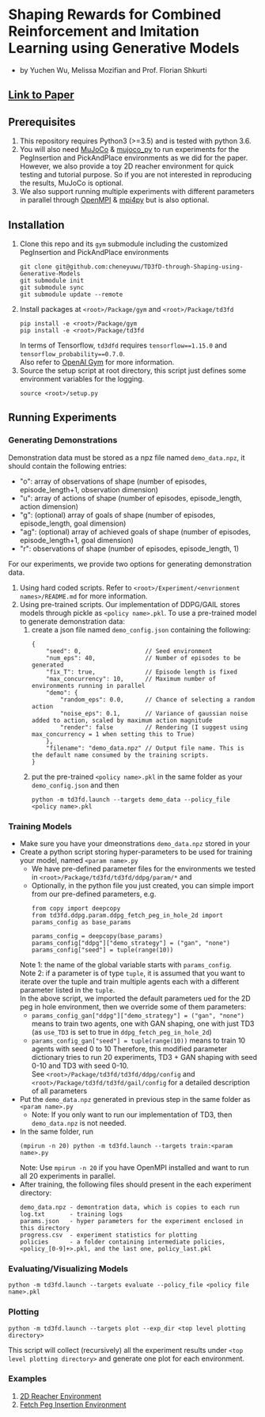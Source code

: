 # Shaping Rewards for Combined Reinforcement and Imitation Learning using Generative Models
- by Yuchen Wu, Melissa Mozifian and Prof. Florian Shkurti

## [Link to Paper](.)

## Prerequisites
1. This repository requires Python3 (>=3.5) and is tested with python 3.6.
2. You will also need [MuJoCo](http://mujoco.org/) & [mujoco_py](https://github.com/openai/mujoco-py) to run experiments for the PegInsertion and PickAndPlace environments as we did for the paper. However, we also provide a toy 2D reacher environment for quick testing and tutorial purpose. So if you are not interested in reproducing the results, MuJoCo is optional.
3. We also support running multiple experiments with different parameters in parallel through [OpenMPI](https://www.open-mpi.org/) & [mpi4py](https://mpi4py.readthedocs.io/en/stable/) but is also optional.


## Installation
1. Clone this repo and its `gym` submodule including the customized PegInsertion and PickAndPlace environments
    ```
    git clone git@github.com:cheneyuwu/TD3fD-through-Shaping-using-Generative-Models
    git submodule init
    git submodule sync
    git submodule update --remote
    ```
2. Install packages at `<root>/Package/gym` and  `<root>/Package/td3fd`
    ```
    pip install -e <root>/Package/gym
    pip install -e <root>/Package/td3fd
    ```
    In terms of Tensorflow, `td3dfd` requires `tensorflow==1.15.0` and `tensorflow_probability==0.7.0`. \
    Also refer to [OpenAI Gym](https://github.com/openai/gym) for more information.
3. Source the setup script at root directory, this script just defines some environment variables for the logging.
    ```
    source <root>/setup.py
    ```

## Running Experiments

### Generating Demonstrations
Demonstration data must be stored as a npz file named `demo_data.npz`, it should contain the following entries:
- "o": array of observations of shape (number of episodes, episode_length+1, observation dimension)
- "u": array of actions of shape (number of episodes, episode_length, action dimension)
- "g": (optional) array of goals of shape (number of episodes, episode_length, goal dimension)
- "ag": (optional) array of achieved goals of shape (number of episodes, episode_length+1, goal dimension)
- "r": observations of shape (number of episodes, episode_length, 1)

For our experiments, we provide two options for generating demonstration data.
1. Using hard coded scripts. Refer to `<root>/Experiment/<envrionment names>/README.md` for more information.
2. Using pre-trained scripts. Our implementation of DDPG/GAIL stores models through pickle as `<policy name>.pkl`. To use a pre-trained model to generate demonstration data:
    1. create a json file named `demo_config.json` containing the following:
        ```
        {
            "seed": 0,                  // Seed environment
            "num_eps": 40,              // Number of episodes to be generated
            "fix_T": true,              // Episode length is fixed
            "max_concurrency": 10,      // Maximum number of environments running in parallel
            "demo": {
                "random_eps": 0.0,      // Chance of selecting a random action
                "noise_eps": 0.1,       // Variance of gaussian noise added to action, scaled by maximum action magnitude
                "render": false         // Rendering (I suggest using max_concurrency = 1 when setting this to True)
            },
            "filename": "demo_data.npz" // Output file name. This is the default name consumed by the training scripts.
        }
        ```
    2. put the pre-trained `<policy name>.pkl` in the same folder as your `demo_config.json` and then
        ```
        python -m td3fd.launch --targets demo_data --policy_file <policy name>.pkl
        ```

### Training Models
- Make sure you have your dmeonstrations `demo_data.npz` stored in your
- Create a python script storing hyper-parameters to be used for training your model, named `<param name>.py`
    - We have pre-defined parameter files for the environments we tested in `<root>/Package/td3fd/td3fd/ddpg/param/*` and
    - Optionally, in the python file you just created, you can simple import from our pre-defined parameters, e.g.
        ```
        from copy import deepcopy
        from td3fd.ddpg.param.ddpg_fetch_peg_in_hole_2d import params_config as base_params

        params_config = deepcopy(base_params)
        params_config["ddpg"]["demo_strategy"] = ("gan", "none")
        params_config["seed"] = tuple(range(10))
        ```
    Note 1: the name of the global variable starts with `params_config`. \
    Note 2: if a parameter is of type `tuple`, it is assumed that you want to iterate over the tuple and train multiple agents each with a different parameter listed in the `tuple`. \
    In the above script, we imported the default parameters ued for the 2D peg in hole environment, then we override some of them parameters:
    - `params_config_gan["ddpg"]["demo_strategy"] = ("gan", "none")` means to train two agents, one with GAN shaping, one with just TD3 (as `use_TD3` is set to true in `ddpg_fetch_peg_in_hole_2d`)
    - `params_config_gan["seed"] = tuple(range(10))` means to train 10 agents with seed 0 to 10
    Therefore, this modified parameter dictionary tries to run 20 experiments, TD3 + GAN shaping with seed 0-10 and TD3 with seed 0-10. \
    See `<root>/Package/td3fd/td3fd/ddpg/config` and `<root>/Package/td3fd/td3fd/gail/config` for a detailed description of all parameters
- Put the `demo_data.npz` generated in previous step in the same folder as `<param name>.py`
    - Note: If you only want to run our implementation of TD3, then `demo_data.npz` is not needed.
- In the same folder, run
    ```
    (mpirun -n 20) python -m td3fd.launch --targets train:<param name>.py
    ```
    Note: Use `mpirun -n 20` if you have OpenMPI installed and want to run all 20 experiments in parallel.
- After training, the following files should present in the each experiment directory:
    ```
    demo_data.npz - demontration data, which is copies to each run
    log.txt       - training logs
    params.json   - hyper parameters for the experiment enclosed in this directory
    progress.csv  - experiment statistics for plotting
    policies      - a folder containing intermediate policies, <policy_[0-9]+>.pkl, and the last one, policy_last.pkl
    ```

### Evaluating/Visualizing Models
```
python -m td3fd.launch --targets evaluate --policy_file <policy file name>.pkl
```

### Plotting
```
python -m td3fd.launch --targets plot --exp_dir <top level plotting directory>
```
This script will collect (recursively) all the experiment results under `<top level plotting directory>` and generate one plot for each environment.

### Examples
1. [2D Reacher Environment](./Experiment/Reacher2D)
2. [Fetch Peg Insertion Environment](./Experiment/FetchPegInsertion)